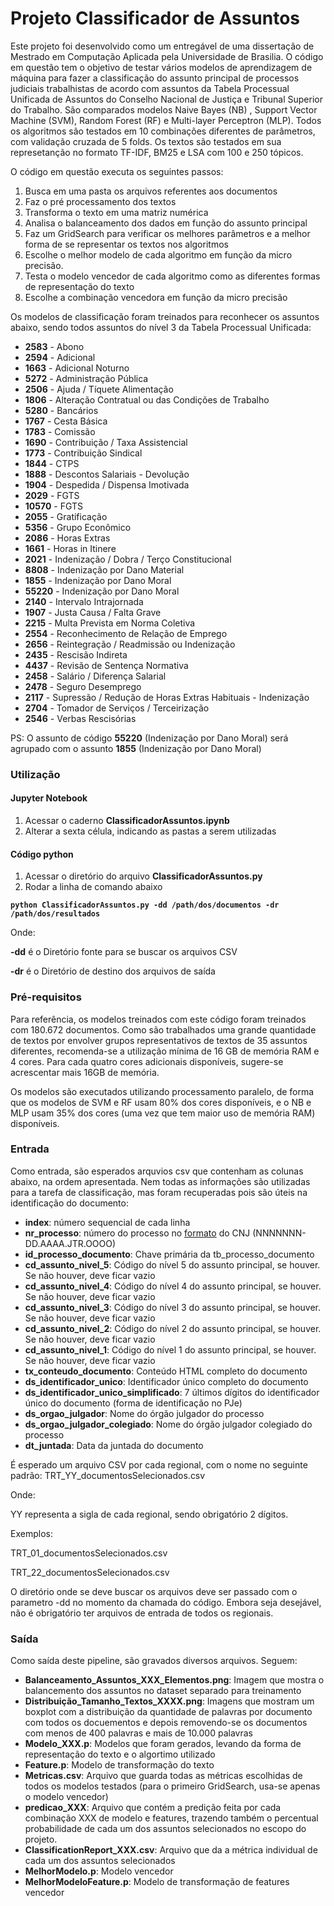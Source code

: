 # Projeto Classificador de Assuntos

Este projeto foi desenvolvido como um entregável de uma dissertação de Mestrado em Computação Aplicada pela Universidade
 de Brasilia. O código em questão tem o objetivo de testar vários modelos de aprendizagem de máquina para fazer a 
 classificação do assunto principal de processos judiciais trabalhistas de acordo com assuntos da Tabela Processual 
 Unificada de Assuntos do Conselho Nacional de Justiça e Tribunal Superior do Trabalho.  São comparados modelos Naive 
 Bayes (NB) , Support Vector Machine (SVM), Random Forest (RF) e Multi-layer Perceptron (MLP). Todos os algoritmos são 
 testados em 10 combinações diferentes de parâmetros, com validação cruzada de 5 folds. Os textos são testados em sua 
 represetanção no formato  TF-IDF, BM25 e LSA com 100 e 250 tópicos.
 
O código em questão executa os seguintes passos:

1) Busca em uma pasta os arquivos referentes aos documentos 
2) Faz o pré processamento dos textos
3) Transforma o texto em uma matriz numérica 
4) Analisa o balanceamento dos dados em função do assunto principal
5) Faz um GridSearch para verificar os melhores parâmetros e a melhor forma de se representar os textos nos algoritmos
6) Escolhe o melhor modelo de cada algoritmo em função da micro precisão. 
7) Testa o modelo vencedor de cada algoritmo como as diferentes formas de representação do texto
8) Escolhe a combinação vencedora em função da micro precisão

Os modelos de classificação foram treinados para reconhecer os assuntos abaixo, sendo todos assuntos do nível 3 da 
Tabela Processual Unificada:

* **2583** - Abono
* **2594** - Adicional
* **1663** - Adicional Noturno
* **5272** - Administração Pública
* **2506** - Ajuda / Tíquete Alimentação
* **1806** - Alteração Contratual ou das Condições de Trabalho
* **5280** - Bancários
* **1767** - Cesta Básica
* **1783** - Comissão
* **1690** - Contribuição / Taxa Assistencial
* **1773** - Contribuição Sindical
* **1844** - CTPS
* **1888** - Descontos Salariais - Devolução
* **1904** - Despedida / Dispensa Imotivada
* **2029** - FGTS
* **10570** - FGTS
* **2055** - Gratificação
* **5356** - Grupo Econômico
* **2086** - Horas Extras
* **1661** - Horas in Itinere
* **2021** - Indenização / Dobra / Terço Constitucional
* **8808** - Indenização por Dano Material
* **1855** - Indenização por Dano Moral
* **55220** - Indenização por Dano Moral
* **2140** - Intervalo Intrajornada
* **1907** - Justa Causa / Falta Grave
* **2215** - Multa Prevista em Norma Coletiva
* **2554** - Reconhecimento de Relação de Emprego
* **2656** - Reintegração / Readmissão ou Indenização
* **2435** - Rescisão Indireta
* **4437** - Revisão de Sentença Normativa
* **2458** - Salário / Diferença Salarial
* **2478** - Seguro Desemprego
* **2117** - Supressão / Redução de Horas Extras Habituais - Indenização
* **2704** - Tomador de Serviços / Terceirização
* **2546** - Verbas Rescisórias

PS: O assunto de código **55220** (Indenização por Dano Moral) será agrupado com o assunto **1855** (Indenização por 
Dano Moral)

### Utilização 

#### Jupyter Notebook

1) Acessar o caderno **ClassificadorAssuntos.ipynb**
2) Alterar a sexta célula, indicando as pastas a serem utilizadas

#### Código python

1) Acessar o diretório do arquivo **ClassificadorAssuntos.py**
2) Rodar a linha de comando abaixo

**`python ClassificadorAssuntos.py -dd /path/dos/documentos -dr /path/dos/resultados`**

Onde:

**-dd** é o Diretório fonte para se buscar os arquivos CSV

**-dr** é o Diretório de destino dos arquivos de saída



### Pré-requisitos

Para referência, os modelos treinados com este código foram treinados com 180.672 documentos. Como são trabalhados uma 
grande quantidade de textos por envolver grupos representativos de textos de 35 assuntos diferentes, recomenda-se a 
utilização mínima de 16 GB de memória RAM e 4 cores. Para cada quatro cores adicionais disponíveis, sugere-se acrescentar 
mais 16GB de memória. 

Os modelos são executados utilizando processamento paralelo, de forma que os modelos de SVM e RF usam 80% dos cores disponíveis, e o NB e MLP usam 35% dos cores (uma vez que tem maior uso de memória RAM) disponíveis.
### Entrada

Como entrada, são esperados arquvios csv que contenham as colunas abaixo, na ordem apresentada. Nem todas as informações 
são utilizadas para a tarefa de classificação, mas foram recuperadas pois são úteis na identificação do documento:

* **index**: número sequencial de cada linha
* **nr_processo**: número do processo no [formato](https://www.conjur.com.br/dl/resolucao-65-cnj.pdf) do CNJ 
(NNNNNNN-DD.AAAA.JTR.OOOO)  
* **id_processo_documento**: Chave primária da tb_processo_documento
* **cd_assunto_nivel_5**: Código do nível 5 do assunto principal, se houver. Se não houver, deve ficar vazio
* **cd_assunto_nivel_4**: Código do nível 4 do assunto principal, se houver. Se não houver, deve ficar vazio 
* **cd_assunto_nivel_3**: Código do nível 3 do assunto principal, se houver. Se não houver, deve ficar vazio
* **cd_assunto_nivel_2**: Código do nível 2 do assunto principal, se houver. Se não houver, deve ficar vazio
* **cd_assunto_nivel_1**: Código do nível 1 do assunto principal, se houver. Se não houver, deve ficar vazio
* **tx_conteudo_documento**: Conteúdo HTML completo do documento 
* **ds_identificador_unico**: Identificador único completo do documento
* **ds_identificador_unico_simplificado**: 7 últimos dígitos do identificador único do documento (forma de identificação no PJe)
* **ds_orgao_julgador**: Nome do órgão julgador do processo
* **ds_orgao_julgador_colegiado**: Nome do órgão julgador colegiado do processo
* **dt_juntada**: Data da juntada do documento

É esperado um arquivo CSV por cada regional, com o nome no seguinte padrão:
TRT_YY_documentosSelecionados.csv

Onde: 

YY representa a sigla de cada regional, sendo obrigatório 2 dígitos. 

Exemplos:

TRT_01_documentosSelecionados.csv

TRT_22_documentosSelecionados.csv

O diretório onde se deve buscar os arquivos deve ser passado com o parametro -dd no momento da chamada do código. 
Embora seja desejável, não é obrigatório ter arquivos de entrada de todos os regionais. 

### Saída 

Como saída deste pipeline, são gravados diversos arquivos. Seguem:

* **Balanceamento_Assuntos_XXX_Elementos.png**: Imagem que mostra o balancemento dos assuntos no dataset separado para treinamento
* **Distribuição_Tamanho_Textos_XXXX.png**: Imagens que mostram um boxplot com a distribuição da quantidade de palavras por documento com todos os docuementos e depois removendo-se os documentos com menos de 400 palavras e mais de 10.000 palavras
* **Modelo_XXX.p**: Modelos que foram gerados, levando da forma de representação do texto e o algortimo utilizado
* **Feature.p**: Modelo de transformação do texto
* **Metricas.csv**: Arquivo que guarda todas as métricas escolhidas de todos os modelos testados (para o primeiro GridSearch, usa-se apenas o modelo vencedor)
* **predicao_XXX**: Arquivo que contém a predição feita por cada combinação XXX de modelo e features, trazendo também o percentual probabilidade de cada um dos assuntos selecionados no escopo do projeto.
* **ClassificationReport_XXX.csv**: Arquivo que da a métrica individual de cada um dos assuntos selecionados 
* **MelhorModelo.p**: Modelo vencedor
* **MelhorModeloFeature.p**: Modelo de transformação de features vencedor

